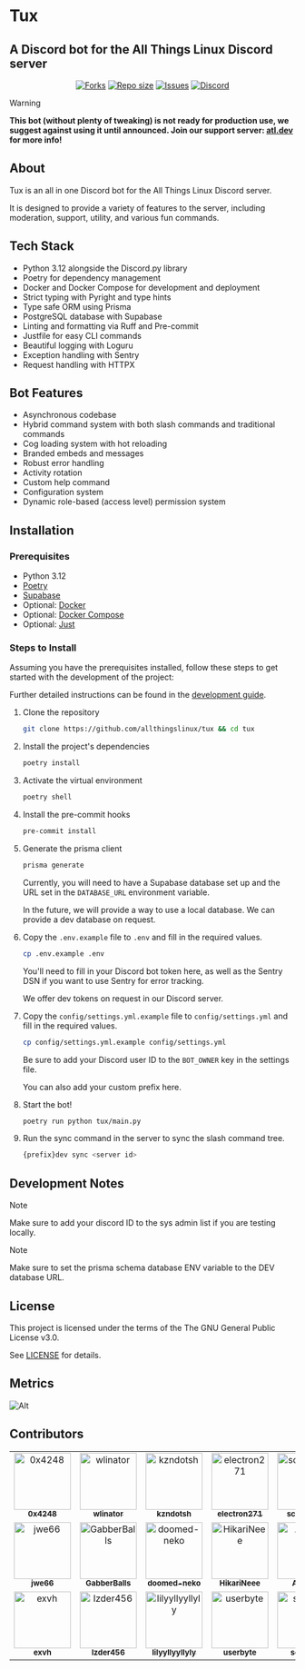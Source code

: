# Tux

## A Discord bot for the All Things Linux Discord server

<div align="center">
    <p align="center">
        <a href="https://github.com/allthingslinux/tux/forks">
            <img alt="Forks" src="https://img.shields.io/github/commit-activity/m/allthingslinux/tux?style=for-the-badge&logo=git&color=EBA0AC&logoColor=EBA0AC&labelColor=302D41"></a>
        <a href="https://github.com/allthingslinux/tux">
            <img alt="Repo size" src="https://img.shields.io/github/repo-size/allthingslinux/tux?style=for-the-badge&logo=github&color=FAB387&logoColor=FAB387&labelColor=302D41"/></a>
        <a href="https://github.com/allthingslinux/tux/issues">
            <img alt="Issues" src="https://img.shields.io/github/issues/allthingslinux/tux?style=for-the-badge&logo=githubactions&color=F9E2AF&logoColor=F9E2AF&labelColor=302D41"></a>
        <a href="https://discord.gg/linux">
            <img alt="Discord" src="https://img.shields.io/discord/1172245377395728464?style=for-the-badge&logo=discord&color=B4BEFE&logoColor=B4BEFE&labelColor=302D41"></a>
    </p>
</div>

> [!WARNING]
**This bot (without plenty of tweaking) is not ready for production use, we suggest against using it until announced. Join our support server: [atl.dev](https://discord.gg/gpmSjcjQxg) for more info!**

## About

Tux is an all in one Discord bot for the All Things Linux Discord server.

It is designed to provide a variety of features to the server, including moderation, support, utility, and various fun commands.

## Tech Stack

- Python 3.12 alongside the Discord.py library
- Poetry for dependency management
- Docker and Docker Compose for development and deployment
- Strict typing with Pyright and type hints
- Type safe ORM using Prisma
- PostgreSQL database with Supabase
- Linting and formatting via Ruff and Pre-commit
- Justfile for easy CLI commands
- Beautiful logging with Loguru
- Exception handling with Sentry
- Request handling with HTTPX

## Bot Features

- Asynchronous codebase
- Hybrid command system with both slash commands and traditional commands
- Cog loading system with hot reloading
- Branded embeds and messages
- Robust error handling
- Activity rotation
- Custom help command
- Configuration system
- Dynamic role-based (access level) permission system

## Installation

### Prerequisites

- Python 3.12
- [Poetry](https://python-poetry.org/docs/)
- [Supabase](https://supabase.io/)
- Optional: [Docker](https://docs.docker.com/get-docker/)
- Optional: [Docker Compose](https://docs.docker.com/compose/install/)
- Optional: [Just](https://github.com/casey/just/)

### Steps to Install

Assuming you have the prerequisites installed, follow these steps to get started with the development of the project:

Further detailed instructions can be found in the [development guide](docs/development.md).

1. Clone the repository

   ```bash
   git clone https://github.com/allthingslinux/tux && cd tux
   ```

2. Install the project's dependencies

    ```bash
    poetry install
    ```

3. Activate the virtual environment

    ```bash
    poetry shell
    ```

4. Install the pre-commit hooks

    ```bash
    pre-commit install
    ```

5. Generate the prisma client

    ```bash
    prisma generate
    ```

    Currently, you will need to have a Supabase database set up and the URL set in the `DATABASE_URL` environment variable.

    In the future, we will provide a way to use a local database. We can provide a dev database on request.

6. Copy the `.env.example` file to `.env` and fill in the required values.

    ```bash
    cp .env.example .env
    ```

    You'll need to fill in your Discord bot token here, as well as the Sentry DSN if you want to use Sentry for error tracking.

    We offer dev tokens on request in our Discord server.

7. Copy the `config/settings.yml.example` file to `config/settings.yml` and fill in the required values.

    ```bash
    cp config/settings.yml.example config/settings.yml
    ```

    Be sure to add your Discord user ID to the `BOT_OWNER` key in the settings file.

    You can also add your custom prefix here.

8. Start the bot!

    ```bash
    poetry run python tux/main.py
    ```

9. Run the sync command in the server to sync the slash command tree.

   ```bash
   {prefix}dev sync <server id>
   ```

## Development Notes

> [!NOTE]
Make sure to add your discord ID to the sys admin list if you are testing locally.

> [!NOTE]
Make sure to set the prisma schema database ENV variable to the DEV database URL.

## License

This project is licensed under the terms of the The GNU General Public License v3.0.

See [LICENSE](LICENSE.md) for details.

## Metrics

![Alt](https://repobeats.axiom.co/api/embed/b988ba04401b7c68edf9def00f5132cd2a7f3735.svg "Repobeats analytics image")

## Contributors

<!-- readme: collaborators,contributors -start -->
<table>
	<tbody>
		<tr>
            <td align="center">
                <a href="https://github.com/0x4248">
                    <img src="https://avatars.githubusercontent.com/u/60709927?v=4" width="100;" alt="0x4248"/>
                    <br />
                    <sub><b>0x4248</b></sub>
                </a>
            </td>
            <td align="center">
                <a href="https://github.com/wlinator">
                    <img src="https://avatars.githubusercontent.com/u/75494059?v=4" width="100;" alt="wlinator"/>
                    <br />
                    <sub><b>wlinator</b></sub>
                </a>
            </td>
            <td align="center">
                <a href="https://github.com/kzndotsh">
                    <img src="https://avatars.githubusercontent.com/u/94737187?v=4" width="100;" alt="kzndotsh"/>
                    <br />
                    <sub><b>kzndotsh</b></sub>
                </a>
            </td>
            <td align="center">
                <a href="https://github.com/electron271">
                    <img src="https://avatars.githubusercontent.com/u/66094410?v=4" width="100;" alt="electron271"/>
                    <br />
                    <sub><b>electron271</b></sub>
                </a>
            </td>
            <td align="center">
                <a href="https://github.com/scottc943">
                    <img src="https://avatars.githubusercontent.com/u/80804614?v=4" width="100;" alt="scottc943"/>
                    <br />
                    <sub><b>scottc943</b></sub>
                </a>
            </td>
            <td align="center">
                <a href="https://github.com/FluxC0">
                    <img src="https://avatars.githubusercontent.com/u/86841460?v=4" width="100;" alt="FluxC0"/>
                    <br />
                    <sub><b>FluxC0</b></sub>
                </a>
            </td>
            <td align="center">
                <a href="https://github.com/Atmois">
                    <img src="https://avatars.githubusercontent.com/u/130537361?v=4" width="100;" alt="Atmois"/>
                    <br />
                    <sub><b>Atmois</b></sub>
                </a>
            </td>
            <td align="center">
                <a href="https://github.com/ExploitDemon">
                    <img src="https://avatars.githubusercontent.com/u/75138914?v=4" width="100;" alt="ExploitDemon"/>
                    <br />
                    <sub><b>ExploitDemon</b></sub>
                </a>
            </td>
		</tr>
		<tr>
            <td align="center">
                <a href="https://github.com/jwe66">
                    <img src="https://avatars.githubusercontent.com/u/142009905?v=4" width="100;" alt="jwe66"/>
                    <br />
                    <sub><b>jwe66</b></sub>
                </a>
            </td>
            <td align="center">
                <a href="https://github.com/GabberBalls">
                    <img src="https://avatars.githubusercontent.com/u/102343489?v=4" width="100;" alt="GabberBalls"/>
                    <br />
                    <sub><b>GabberBalls</b></sub>
                </a>
            </td>
            <td align="center">
                <a href="https://github.com/doomed-neko">
                    <img src="https://avatars.githubusercontent.com/u/79870712?v=4" width="100;" alt="doomed-neko"/>
                    <br />
                    <sub><b>doomed-neko</b></sub>
                </a>
            </td>
            <td align="center">
                <a href="https://github.com/HikariNeee">
                    <img src="https://avatars.githubusercontent.com/u/162735312?v=4" width="100;" alt="HikariNeee"/>
                    <br />
                    <sub><b>HikariNeee</b></sub>
                </a>
            </td>
            <td align="center">
                <a href="https://github.com/AuraPy">
                    <img src="https://avatars.githubusercontent.com/u/119633142?v=4" width="100;" alt="AuraPy"/>
                    <br />
                    <sub><b>AuraPy</b></sub>
                </a>
            </td>
            <td align="center">
                <a href="https://github.com/clonidine">
                    <img src="https://avatars.githubusercontent.com/u/86500701?v=4" width="100;" alt="clonidine"/>
                    <br />
                    <sub><b>clonidine</b></sub>
                </a>
            </td>
            <td align="center">
                <a href="https://github.com/exhq">
                    <img src="https://avatars.githubusercontent.com/u/91651232?v=4" width="100;" alt="exhq"/>
                    <br />
                    <sub><b>exhq</b></sub>
                </a>
            </td>
            <td align="center">
                <a href="https://github.com/CapnRyna">
                    <img src="https://avatars.githubusercontent.com/u/100812735?v=4" width="100;" alt="CapnRyna"/>
                    <br />
                    <sub><b>CapnRyna</b></sub>
                </a>
            </td>
		</tr>
		<tr>
            <td align="center">
                <a href="https://github.com/exvh">
                    <img src="https://avatars.githubusercontent.com/u/87952523?v=4" width="100;" alt="exvh"/>
                    <br />
                    <sub><b>exvh</b></sub>
                </a>
            </td>
            <td align="center">
                <a href="https://github.com/Izder456">
                    <img src="https://avatars.githubusercontent.com/u/16585414?v=4" width="100;" alt="Izder456"/>
                    <br />
                    <sub><b>Izder456</b></sub>
                </a>
            </td>
            <td align="center">
                <a href="https://github.com/lilyyllyyllyly">
                    <img src="https://avatars.githubusercontent.com/u/111468091?v=4" width="100;" alt="lilyyllyyllyly"/>
                    <br />
                    <sub><b>lilyyllyyllyly</b></sub>
                </a>
            </td>
            <td align="center">
                <a href="https://github.com/userbyte">
                    <img src="https://avatars.githubusercontent.com/u/42632711?v=4" width="100;" alt="userbyte"/>
                    <br />
                    <sub><b>userbyte</b></sub>
                </a>
            </td>
            <td align="center">
                <a href="https://github.com/soupyfx">
                    <img src="https://avatars.githubusercontent.com/u/69642699?v=4" width="100;" alt="soupyfx"/>
                    <br />
                    <sub><b>soupyfx</b></sub>
                </a>
            </td>
            <td align="center">
                <a href="https://github.com/Bikoil">
                    <img src="https://avatars.githubusercontent.com/u/139659047?v=4" width="100;" alt="Bikoil"/>
                    <br />
                    <sub><b>Bikoil</b></sub>
                </a>
            </td>
            <td align="center">
                <a href="https://github.com/Ow0cast">
                    <img src="https://avatars.githubusercontent.com/u/57546895?v=4" width="100;" alt="Ow0cast"/>
                    <br />
                    <sub><b>Ow0cast</b></sub>
                </a>
            </td>
            <td align="center">
                <a href="https://github.com/thecaprisun">
                    <img src="https://avatars.githubusercontent.com/u/156376854?v=4" width="100;" alt="thecaprisun"/>
                    <br />
                    <sub><b>thecaprisun</b></sub>
                </a>
            </td>
		</tr>
	<tbody>
</table>
<!-- readme: collaborators,contributors -end -->